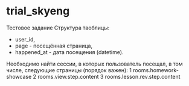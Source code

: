 # trial_skyeng
Тестовое задание
Структура таоблицы:
- user_id,
- page - посещённая страница,
- happened_at - дата посещения (datetime).

Необходимо найти сессии, в которых пользователь посещал, в том числе, следующие страницы (порядок важен): 
1 rooms.homework-showcase
2 rooms.view.step.content
3 rooms.lesson.rev.step.content
